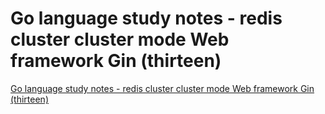 # Go language study notes - redis cluster cluster mode  Web framework Gin (thirteen)
[Go language study notes - redis cluster cluster mode  Web framework Gin (thirteen)](https://aiwithcloud.com/2022/09/19/go_language_study_notes___redis_cluster_cluster_mode__web_framework_gin_thirteen/)